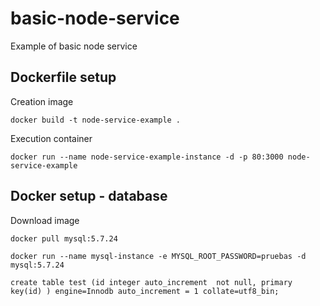 # basic-node-service

Example of basic node service


## Dockerfile setup

Creation image

```
docker build -t node-service-example .
```

Execution container

```
docker run --name node-service-example-instance -d -p 80:3000 node-service-example
```
## Docker setup - database

Download image

```
docker pull mysql:5.7.24
```

```
docker run --name mysql-instance -e MYSQL_ROOT_PASSWORD=pruebas -d mysql:5.7.24
```

```
create table test (id integer auto_increment  not null, primary key(id) ) engine=Innodb auto_increment = 1 collate=utf8_bin;
```